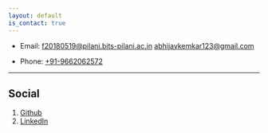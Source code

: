 ```yaml
---
layout: default
is_contact: true
---
```


* Email: [f20180519@pilani.bits-pilani.ac.in](mailto:f20180519@pilani.bits-pilani.ac.in) [abhijaykemkar123@gmail.com](mailto:abhijaykemkar123@gmail.com)

* Phone: [+91-9662062572](tel:+91-9662062572)

---

## Social

1. [Github](https://github.com/Abhijay-kemkar)
2. [LinkedIn](https://www.linkedin.com/in/abhijay-kemkar-285213195/)
